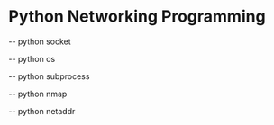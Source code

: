 # Python Networking Programming

-- python socket

-- python os

-- python subprocess

-- python nmap

-- python netaddr

